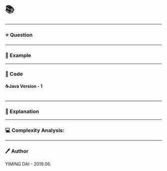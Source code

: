 # :books: []()

---

### :star: Question


---

### :car: Example


---

### :hammer: Code
#### :coffee:Java Version - 1
```java

```


---

### :pencil: Explanation


---

### :computer: Complexity Analysis:


---

### :pen: Author
YIMING DAI - 2019.06.
